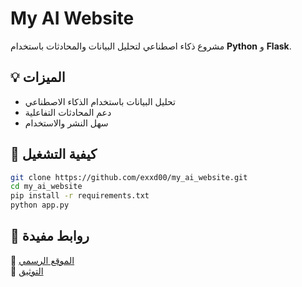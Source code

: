 # My AI Website

مشروع ذكاء اصطناعي لتحليل البيانات والمحادثات باستخدام **Python** و **Flask**.

## 💡 الميزات
- تحليل البيانات باستخدام الذكاء الاصطناعي
- دعم المحادثات التفاعلية
- سهل النشر والاستخدام

## 🚀 كيفية التشغيل
```sh
git clone https://github.com/exxd00/my_ai_website.git
cd my_ai_website
pip install -r requirements.txt
python app.py
```

## 📌 روابط مفيدة
🔗 [الموقع الرسمي](https://exxd00.github.io/my_ai_website/)  
📖 [التوثيق](https://github.com/exxd00/my_ai_website/wiki)
